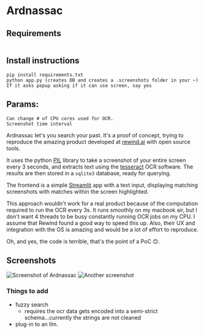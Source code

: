 # Ardnassac

## Requirements
```

```

## Install instructions

```
pip install requirements.txt
python app.py (creates DB and creates a .screenshots folder in your ~)
If it asks popup asking if it can use screen, say yes

```

## Params:
```
Can change # of CPU cores used for OCR.
Screenshot time interval
```


Ardnassac let's you search your past. It's a proof of concept, trying to reproduce the amazing product developed at [rewind.ai](rewind.ai) with open source tools.

It uses the python [PIL](https://pillow.readthedocs.io/en/stable/) library to take a screenshot of your entire screen every 3 seconds, and extracts text using the [tesseract](https://tesseract-ocr.github.io/) OCR software. The results are then stored in a `sqlite3` database, ready for querying.

The frontend is a simple [Streamlit](https://streamlit.io/) app with a text input, displaying matching screenshots with matches within the screen highlighted.

This approach wouldn't work for a real product because of the computation required to run the OCR every 3s. It runs smoothly on my macbook air, but I don't want 4 threads to be busy constantly running OCR jobs on my CPU. I assume that Rewind found a good way to speed this up. Also, their UX and integration with the OS is amazing and would be a lot of effort to reproduce.

Oh, and yes, the code is terrible, that's the point of a PoC 🙃.

## Screenshots

![Screenshot of Ardnassac](screenshot_1.png)
![Another screenshot](screenshot_2.png)


### Things to add
* fuzzy search
    * requires the ocr data gets encoded into a semi-strict schema...currently the strings are not cleaned
* plug-in to an llm.

